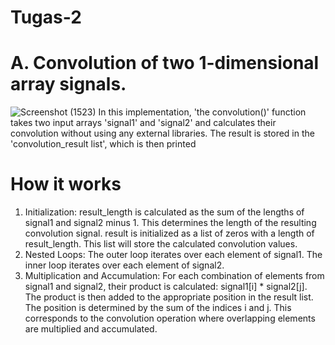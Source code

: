 # Tugas-2
# A. Convolution of two 1-dimensional array signals.
![Screenshot (1523)](https://github.com/RafiAndro/Tugas-2/assets/144668735/2237662f-98e4-40fa-81e7-0ac60132b580)
In this implementation, 'the convolution()' function takes two input arrays 'signal1' and 'signal2' and calculates their convolution without using any external libraries. The result is stored in the 'convolution_result list', which is then printed

# How it works 
1) Initialization:
result_length is calculated as the sum of the lengths of signal1 and signal2 minus 1. This determines the length of the resulting convolution signal.
result is initialized as a list of zeros with a length of result_length. This list will store the calculated convolution values.
2) Nested Loops:
The outer loop iterates over each element of signal1.
The inner loop iterates over each element of signal2.
3) Multiplication and Accumulation:
For each combination of elements from signal1 and signal2, their product is calculated: signal1[i] * signal2[j].
The product is then added to the appropriate position in the result list. The position is determined by the sum of the indices i and j. This corresponds to the convolution operation where overlapping elements are multiplied and accumulated.
